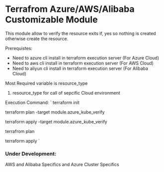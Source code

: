 # Terrafrom Azure/AWS/Alibaba Customizable Module

This module allow to verify the resource exits if, yes so nothing is created otherwise create the resource.

Prerequistes:
- Need to azure cli install in terraform execution server (For Azure Cloud)
- Need to aws cli install in terraform execution server (For AWS Cloud)
- Need to aliyun cli install in terraform execution server (For Alibaba Cloud)



Most Required variable is resource_type
1) resource_type for call of sepcific Cloud environment



Execution Command:
`
terraform init

terraform plan -target module.azure_kube_verify

terraform apply -target module.azure_kube_verify

terrafrom plan

terraform apply
`


### Under Development:
AWS and Alibaba Specifics and Azure Cluster Specifics